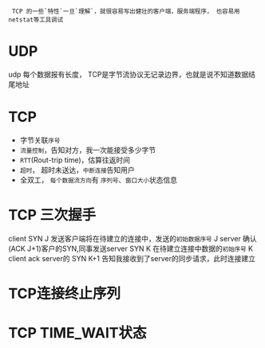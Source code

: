 
     TCP 的一些`特性`一旦`理解`，就很容易写出健壮的客户端，服务端程序， 也容易用netstat等工具调试
    
 UDP
 ===
 udp 每个数据报有长度， TCP是字节流协议无记录边界，也就是说不知道数据结尾地址
    
 TCP
 ===
* 字节关联`序号`
* `流量控制`，告知对方，我一次能接受多少字节
* `RTT`(Rout-trip time)，估算往返时间
* `超时`， 超时未送达，`中断连接`告知用户
* 全双工， `每个数据流方向`有 `序列号`、`窗口大小`状态信息
    
 TCP 三次握手
 ===========
 client SYN J 发送客户端将在待建立的连接中，发送的`初始数据序号` J
 server 确认(ACK J+1)客户的SYN,同事发送server SYN K 在待建立连接中数据的`初始序号` K
 client ack server的 SYN K+1 告知我接收到了server的同步请求，此时连接建立
 
 
 TCP连接终止序列
 ==============
 
 
 TCP TIME_WAIT状态
 =================

